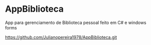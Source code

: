 # AppBiblioteca
App para gerenciamento de Biblioteca pessoal feito em C# e windows forms


https://github.com/Julianopereira1978/AppBiblioteca.git
